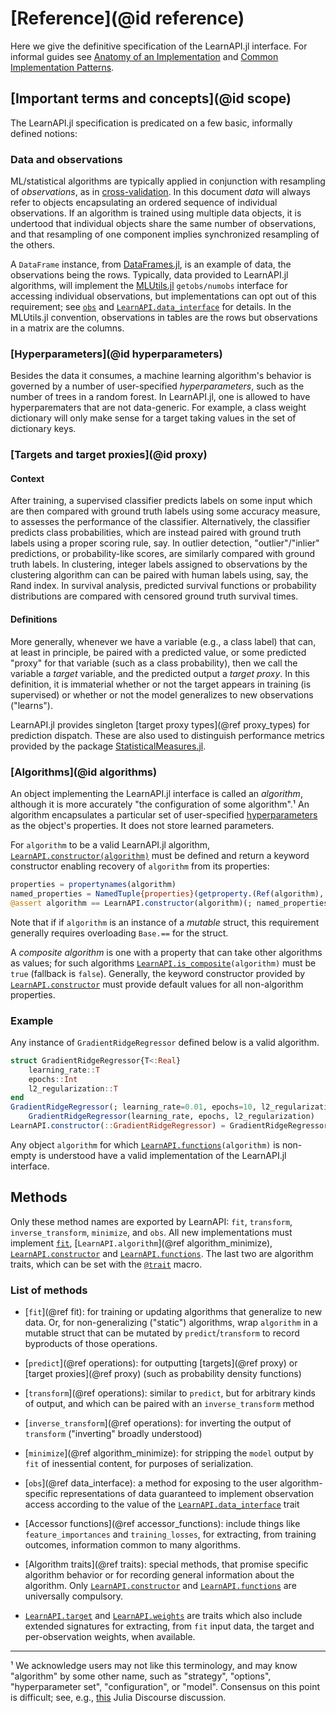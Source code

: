 # [Reference](@id reference)

Here we give the definitive specification of the LearnAPI.jl interface. For informal
guides see [Anatomy of an Implementation](@ref) and [Common Implementation
Patterns](@ref).


## [Important terms and concepts](@id scope)

The LearnAPI.jl specification is predicated on a few basic, informally defined notions:


### Data and observations

ML/statistical algorithms are typically applied in conjunction with resampling of
*observations*, as in
[cross-validation](https://en.wikipedia.org/wiki/Cross-validation_(statistics)). In this
document *data* will always refer to objects encapsulating an ordered sequence of
individual observations. If an algorithm is trained using multiple data objects, it is
undertood that individual objects share the same number of observations, and that
resampling of one component implies synchronized resampling of the others.

A `DataFrame` instance, from [DataFrames.jl](https://dataframes.juliadata.org/stable/), is
an example of data, the observations being the rows. Typically, data provided to
LearnAPI.jl algorithms, will implement the
[MLUtils.jl](https://juliaml.github.io/MLUtils.jl/stable) `getobs/numobs` interface for
accessing individual observations, but implementations can opt out of this requirement;
see [`obs`](@ref) and [`LearnAPI.data_interface`](@ref) for details. In the MLUtils.jl
convention, observations in tables are the rows but observations in a matrix are the
columns.

### [Hyperparameters](@id hyperparameters)

Besides the data it consumes, a machine learning algorithm's behavior is governed by a
number of user-specified *hyperparameters*, such as the number of trees in a random
forest. In LearnAPI.jl, one is allowed to have hyperparematers that are not data-generic.
For example, a class weight dictionary will only make sense for a target taking values in
the set of dictionary keys. 


### [Targets and target proxies](@id proxy)

#### Context

After training, a supervised classifier predicts labels on some input which are then
compared with ground truth labels using some accuracy measure, to assesses the performance
of the classifier. Alternatively, the classifier predicts class probabilities, which are
instead paired with ground truth labels using a proper scoring rule, say. In outlier
detection, "outlier"/"inlier" predictions, or probability-like scores, are similarly
compared with ground truth labels. In clustering, integer labels assigned to observations
by the clustering algorithm can can be paired with human labels using, say, the Rand
index. In survival analysis, predicted survival functions or probability distributions are
compared with censored ground truth survival times.

#### Definitions

More generally, whenever we have a variable (e.g., a class label) that can, at least in
principle, be paired with a predicted value, or some predicted "proxy" for that variable
(such as a class probability), then we call the variable a *target* variable, and the
predicted output a *target proxy*. In this definition, it is immaterial whether or not the
target appears in training (is supervised) or whether or not the model generalizes to new
observations ("learns").

LearnAPI.jl provides singleton [target proxy types](@ref proxy_types) for prediction
dispatch. These are also used to distinguish performance metrics provided by the package
[StatisticalMeasures.jl](https://juliaai.github.io/StatisticalMeasures.jl/dev/).


### [Algorithms](@id algorithms)

An object implementing the LearnAPI.jl interface is called an *algorithm*, although it is
more accurately "the configuration of some algorithm".¹ An algorithm encapsulates a
particular set of user-specified [hyperparameters](@ref) as the object's properties. It
does not store learned parameters.

For `algorithm` to be a valid LearnAPI.jl algorithm,
[`LearnAPI.constructor(algorithm)`](@ref) must be defined and return a keyword constructor
enabling recovery of `algorithm` from its properties:

```julia
properties = propertynames(algorithm)
named_properties = NamedTuple{properties}(getproperty.(Ref(algorithm), properties))
@assert algorithm == LearnAPI.constructor(algorithm)(; named_properties...)
```

Note that if if `algorithm` is an instance of a *mutable* struct, this requirement
generally requires overloading `Base.==` for the struct.

A *composite algorithm* is one with a property that can take other algorithms as values;
for such algorithms [`LearnAPI.is_composite`](@ref)`(algorithm)` must be `true` (fallback
is `false`). Generally, the keyword constructor provided by [`LearnAPI.constructor`](@ref)
must provide default values for all non-algorithm properties.

### Example

Any instance of `GradientRidgeRegressor` defined below is a valid algorithm.

```julia
struct GradientRidgeRegressor{T<:Real}
	learning_rate::T
	epochs::Int
	l2_regularization::T
end
GradientRidgeRegressor(; learning_rate=0.01, epochs=10, l2_regularization=0.01) =
    GradientRidgeRegressor(learning_rate, epochs, l2_regularization)
LearnAPI.constructor(::GradientRidgeRegressor) = GradientRidgeRegressor
```

Any object `algorithm` for which [`LearnAPI.functions`](@ref)`(algorithm)` is non-empty is
understood have a valid implementation of the LearnAPI.jl interface.


## Methods

Only these method names are exported by LearnAPI: `fit`, `transform`, `inverse_transform`,
`minimize`, and `obs`. All new implementations must implement [`fit`](@ref),
[`LearnAPI.algorithm`](@ref algorithm_minimize), [`LearnAPI.constructor`](@ref) and
[`LearnAPI.functions`](@ref). The last two are algorithm traits, which can be set with the
[`@trait`](@ref) macro.

### List of methods

- [`fit`](@ref fit): for training or updating algorithms that generalize to new data. Or,
  for non-generalizing ("static") algorithms, wrap `algorithm` in a mutable struct that
  can be mutated by `predict`/`transform` to record byproducts of those operations.

- [`predict`](@ref operations): for outputting [targets](@ref proxy) or [target
  proxies](@ref proxy) (such as probability density functions)

- [`transform`](@ref operations): similar to `predict`, but for arbitrary kinds of output,
  and which can be paired with an `inverse_transform` method

- [`inverse_transform`](@ref operations): for inverting the output of
  `transform` ("inverting" broadly understood)

- [`minimize`](@ref algorithm_minimize): for stripping the `model` output by `fit` of
  inessential content, for purposes of serialization.

- [`obs`](@ref data_interface): a method for exposing to the user algorithm-specific
  representations of data guaranteed to implement observation access according to the
  value of the [`LearnAPI.data_interface`](@ref) trait
  
- [Accessor functions](@ref accessor_functions): include things like `feature_importances`
  and `training_losses`, for extracting, from training outcomes, information common to
  many algorithms. 

- [Algorithm traits](@ref traits): special methods, that promise specific algorithm
  behavior or for recording general information about the algorithm. Only
  [`LearnAPI.constructor`](@ref) and [`LearnAPI.functions`](@ref) are universally
  compulsory.

- [`LearnAPI.target`](@ref) and [`LearnAPI.weights`](@ref) are traits which also include
  extended signatures for extracting, from `fit` input data, the target and
  per-observation weights, when available.

---

¹ We acknowledge users may not like this terminology, and may know "algorithm" by some
other name, such as "strategy", "options", "hyperparameter set", "configuration", or
"model". Consensus on this point is difficult; see, e.g.,
[this](https://discourse.julialang.org/t/ann-learnapi-jl-proposal-for-a-basement-level-machine-learning-api/93048/20)
Julia Discourse discussion.
